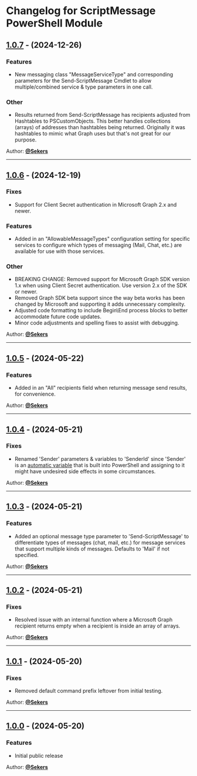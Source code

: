 # Changelog for ScriptMessage PowerShell Module

## [1.0.7](https://github.com/Sekers/ScriptMessage/tree/1.0.7) - (2024-12-26)

### Features

- New messaging class "MessageServiceType" and corresponding parameters for the Send-ScriptMessage Cmdlet to allow multiple/combined service & type parameters in one call.

### Other

- Results returned from Send-ScriptMessage has recipients adjusted from Hashtables to PSCustomObjects. This better handles collections (arrays) of addresses than hashtables being returned. Originally it was hashtables to mimic what Graph uses but that's not great for our purpose.

Author: [**@Sekers**](https://github.com/Sekers)

---
## [1.0.6](https://github.com/Sekers/ScriptMessage/tree/1.0.6) - (2024-12-19)

### Fixes

- Support for Client Secret authentication in Microsoft Graph 2.x and newer.

### Features

- Added in an "AllowableMessageTypes" configuration setting for specific services to configure which types of messaging (Mail, Chat, etc.) are available for use with those services.

### Other

- BREAKING CHANGE: Removed support for Microsoft Graph SDK version 1.x when using Client Secret authentication. Use version 2.x of the SDK or newer.
- Removed Graph SDK beta support since the way beta works has been changed by Microsoft and supporting it adds unnecessary complexity.
- Adjusted code formatting to include Begin\End process blocks to better accommodate future code updates.
- Minor code adjustments and spelling fixes to assist with debugging.

Author: [**@Sekers**](https://github.com/Sekers)

---
## [1.0.5](https://github.com/Sekers/ScriptMessage/tree/1.0.5) - (2024-05-22)

### Features

- Added in an "All" recipients field when returning message send results, for convenience.

Author: [**@Sekers**](https://github.com/Sekers)

---
## [1.0.4](https://github.com/Sekers/ScriptMessage/tree/1.0.4) - (2024-05-21)

### Fixes

- Renamed 'Sender' parameters & variables to 'SenderId' since 'Sender' is an [automatic variable](https://learn.microsoft.com/en-us/powershell/module/microsoft.powershell.core/about/about_automatic_variables) that is built into PowerShell and assigning to it might have undesired side effects in some circumstances.

Author: [**@Sekers**](https://github.com/Sekers)

---
## [1.0.3](https://github.com/Sekers/ScriptMessage/tree/1.0.3) - (2024-05-21)

### Features

- Added an optional message type parameter to 'Send-ScriptMessage' to differentiate types of messages (chat, mail, etc.) for message services that support multiple kinds of messages. Defaults to 'Mail' if not specified.

Author: [**@Sekers**](https://github.com/Sekers)

---
## [1.0.2](https://github.com/Sekers/ScriptMessage/tree/1.0.2) - (2024-05-21)

### Fixes

- Resolved issue with an internal function where a Microsoft Graph recipient returns empty when a recipient is inside an array of arrays.

Author: [**@Sekers**](https://github.com/Sekers)

---
## [1.0.1](https://github.com/Sekers/ScriptMessage/tree/1.0.1) - (2024-05-20)

### Fixes

- Removed default command prefix leftover from initial testing.

Author: [**@Sekers**](https://github.com/Sekers)

---
## [1.0.0](https://github.com/Sekers/SKYAPI/tree/1.0.0) - (2024-05-20)

### Features

- Initial public release

Author: [**@Sekers**](https://github.com/Sekers)
